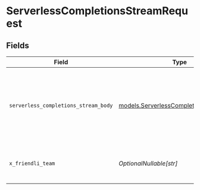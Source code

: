 # ServerlessCompletionsStreamRequest


## Fields

| Field                                                                                  | Type                                                                                   | Required                                                                               | Description                                                                            | Example                                                                                |
| -------------------------------------------------------------------------------------- | -------------------------------------------------------------------------------------- | -------------------------------------------------------------------------------------- | -------------------------------------------------------------------------------------- | -------------------------------------------------------------------------------------- |
| `serverless_completions_stream_body`                                                   | [models.ServerlessCompletionsStreamBody](../models/serverlesscompletionsstreambody.md) | :heavy_check_mark:                                                                     | N/A                                                                                    | {<br/>"model": "meta-llama-3.1-8b-instruct",<br/>"prompt": "Say this is a test!"<br/>} |
| `x_friendli_team`                                                                      | *OptionalNullable[str]*                                                                | :heavy_minus_sign:                                                                     | ID of team to run requests as (optional parameter).                                    |                                                                                        |